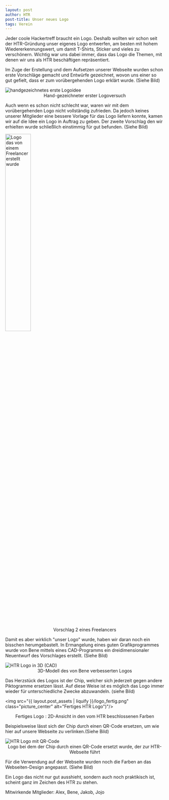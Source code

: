 ```yaml
---
layout: post
author: HTR
post-title: Unser neues Logo
tags: Verein
---
```



Jeder coole Hackertreff braucht ein Logo. Deshalb wollten wir schon seit der HTR-Gründung unser eigenes Logo entwerfen, am besten mit hohem Wiedererkennungswert, um damit T-Shirts, Sticker und vieles zu verschönern. Wichtig war uns dabei immer, dass das Logo die Themen, mit denen wir uns als HTR beschäftigen repräsentiert. 

Im Zuge der Erstellung und dem Aufsetzen unserer Webseite wurden schon erste Vorschläge gemacht und Entwürfe gezeichnet, wovon uns einer so gut gefielt, dass er zum vorübergehenden Logo erklärt wurde. (Siehe Bild)

<img src="{{ layout.post_assets | liquify }}/logo_handdrawn.jfif" class="picture_center" alt="handgezeichnetes erste Logoidee"/>
<center>Hand-gezeichneter erster Logoversuch</center>

Auch wenn es schon nicht schlecht war, waren wir mit dem vorübergehenden Logo nicht vollständig zufrieden. Da jedoch keines unserer Mitglieder eine bessere Vorlage für das Logo liefern konnte, kamen wir auf die Idee ein Logo in Auftrag zu geben. Der zweite Vorschlag den wir erhielten wurde schließlich einstimmig für gut befunden. (Siehe Bild)

<img src="{{ layout.post_assets | liquify }}/logo_freelancer.jpg" class="picture_center" style = "width: 40%; height: auto;" alt="Logo das von einem Freelancer erstellt wurde"/>
<center>Vorschlag 2 eines Freelancers</center>

Damit es aber wirklich "unser Logo" wurde, haben wir daran noch ein bisschen herumgebastelt. In Ermangelung eines guten Grafikprogrammes wurde von Bene mittels eines CAD-Programms ein dreidimensionaler Neuentwurf des Vorschlages erstellt. (Siehe Bild)

<img src="{{ layout.post_assets | liquify }}/logo_3d.png" class="picture_center" alt="HTR Logo in 3D (CAD)"/>
<center>3D-Modell des von Bene verbesserten Logos</center>

Das Herzstück des Logos ist der Chip, welcher sich jederzeit gegen andere Piktogramme ersetzen lässt. Auf diese Weise ist es möglich das Logo immer wieder für unterschiedliche Zwecke abzuwandeln. (siehe Bild)

<img src="{{ layout.post_assets | liquify }}/logo_fertig.png" class="picture_center" alt="Fertiges HTR Logo")"/>
<center>Fertiges Logo : 2D-Ansicht in den vom HTR beschlossenen Farben</center>

Beispielsweise lässt sich der Chip durch einen QR-Code ersetzen, um wie hier auf unsere Webseite zu verlinken.(Siehe Bild)

<img src="{{ layout.post_assets | liquify }}/logo_qr.png" class="picture_center" alt="HTR Logo mit QR-Code"/>
<center>Logo bei dem der Chip durch einen QR-Code ersetzt wurde, der zur HTR-Webseite führt</center>


Für die Verwendung auf der Webseite wurden noch die Farben an das Webseiten-Design angepasst. (Siehe Bild)


Ein Logo das nicht nur gut ausshieht, sondern auch noch praktikisch ist, scheint ganz im Zeichen des HTR zu stehen.

Mitwirkende Mitglieder:
Alex, Bene, Jakob, Jojo
